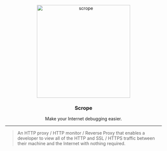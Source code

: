 
<p align="center">
  <img src="https://bitbucket.org/iwencai/art-stuff/raw/master/scrope/logo/Scrope.png" width="300" height="300" alt="scrope" />
</p>
<h3 align="center">Scrope</h3>
<p align="center">Make your Internet debugging easier.</p>

---

> An HTTP proxy / HTTP monitor / Reverse Proxy that enables a developer to view all of the HTTP and SSL / HTTPS traffic between their machine and the Internet with nothing required.